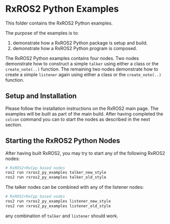 # RxROS2 Python Examples

This folder contains the RxROS2 Python examples.

The purpose of the examples is to:

1. demonstrate how a RxROS2 Python package is setup and build.
1. demonstrate how a RxROS2 Python program is composed.

The RxROS2 Python examples contains four nodes. Two nodes demonstrate how to construct a simple `talker` using either a class or the `create_note(..)` function. The remaining two nodes demonstrate how to create a simple `listener` again using either a class or the `create_note(..)` function.

## Setup and Installation

Please follow the installation instructions on the RxROS2 main page. The examples will be built as part of the main build. After having completed the `colcon` command you can to start the nodes  as described in the next section.

## Starting the RxROS2 Python Nodes

After having built RxROS2, you may try to start any of the following RxROS2 nodes:

```bash
# RxROS2+RxCpp based nodes
ros2 run rxros2_py_examples talker_new_style
ros2 run rxros2_py_examples talker_old_style
```

The talker nodes can be combined with any of the listener nodes:

```bash
# RxROS2+RxCpp based nodes
ros2 run rxros2_py_examples listener_new_style
ros2 run rxros2_py_examples listener_old_style
```

any combination of `talker` and `listener` should work.
